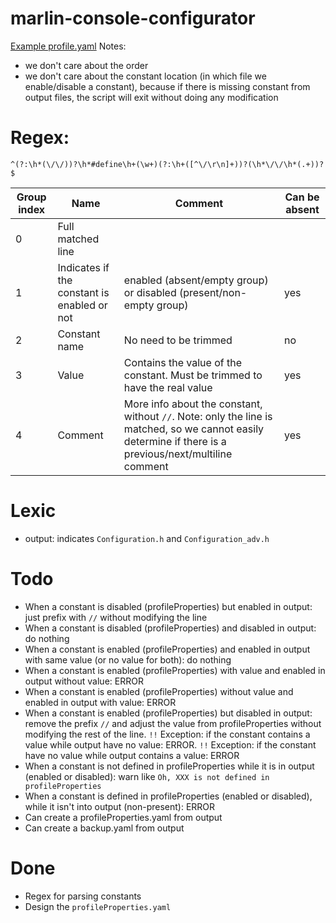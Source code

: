 # marlin-console-configurator

[Example profile.yaml](example/profile.yaml)
Notes:
- we don't care about the order
- we don't care about the constant location (in which file we enable/disable a constant), because if there is missing constant from output files, the script will exit without doing any modification

# Regex:
```regex
^(?:\h*(\/\/))?\h*#define\h+(\w+)(?:\h+([^\/\r\n]+))?(\h*\/\/\h*(.+))?$
```

|Group index|Name|Comment|Can be absent|
|---|---|---|---|
|0|Full matched line|||
|1|Indicates if the constant is enabled or not|enabled (absent/empty group) or disabled (present/non-empty group)|yes|
|2|Constant name|No need to be trimmed|no|
|3|Value|Contains the value of the constant. Must be trimmed to have the real value|yes|
|4|Comment|More info about the constant, without `//`. Note: only the line is matched, so we cannot easily determine if there is a previous/next/multiline comment|yes|

# Lexic
- output: indicates `Configuration.h` and `Configuration_adv.h`

# Todo
- When a constant is disabled (profileProperties) but enabled in output: just prefix with `//` without modifying the line
- When a constant is disabled (profileProperties) and disabled in output: do nothing
- When a constant is enabled (profileProperties) and enabled in output with same value (or no value for both): do nothing
- When a constant is enabled (profileProperties) with value and enabled in output without value: ERROR
- When a constant is enabled (profileProperties) without value and enabled in output with value: ERROR
- When a constant is enabled (profileProperties) but disabled in output: remove the prefix `//` and adjust the value from profileProperties without modifying the rest of the line. `!!` Exception: if the constant contains a value while output have no value: ERROR. `!!` Exception: if the constant have no value while output contains a value: ERROR 
- When a constant is not defined in profileProperties while it is in output (enabled or disabled): warn like `Oh, XXX is not defined in profileProperties`
- When a constant is defined in profileProperties (enabled or disabled), while it isn't into output (non-present): ERROR
- Can create a profileProperties.yaml from output
- Can create a backup.yaml from output

# Done
- Regex for parsing constants
- Design the `profileProperties.yaml`
